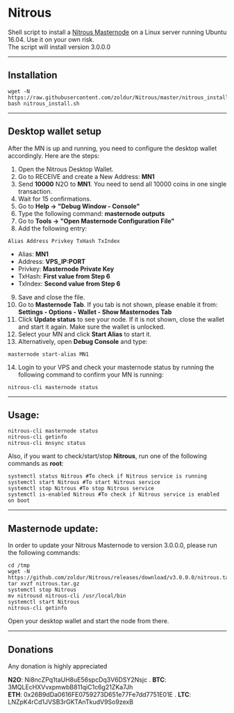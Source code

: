 # Nitrous
Shell script to install a [Nitrous Masternode](https://) on a Linux server running Ubuntu 16.04. Use it on your own risk.  
The script will install version 3.0.0.0
***

## Installation
```
wget -N https://raw.githubusercontent.com/zoldur/Nitrous/master/nitrous_install.sh
bash nitrous_install.sh
```
***

## Desktop wallet setup

After the MN is up and running, you need to configure the desktop wallet accordingly. Here are the steps:
1. Open the Nitrous Desktop Wallet.
2. Go to RECEIVE and create a New Address: **MN1**
3. Send **10000** N2O to **MN1**. You need to send all 10000 coins in one single transaction.
4. Wait for 15 confirmations.
5. Go to **Help -> "Debug Window - Console"**
6. Type the following command: **masternode outputs**
7. Go to  **Tools -> "Open Masternode Configuration File"**
8. Add the following entry:
```
Alias Address Privkey TxHash TxIndex
```
* Alias: **MN1**
* Address: **VPS_IP:PORT**
* Privkey: **Masternode Private Key**
* TxHash: **First value from Step 6**
* TxIndex:  **Second value from Step 6**
9. Save and close the file.
10. Go to **Masternode Tab**. If you tab is not shown, please enable it from: **Settings - Options - Wallet - Show Masternodes Tab**
11. Click **Update status** to see your node. If it is not shown, close the wallet and start it again. Make sure the wallet is unlocked.
12. Select your MN and click **Start Alias** to start it.
13. Alternatively, open **Debug Console** and type:
```
masternode start-alias MN1
```
14. Login to your VPS and check your masternode status by running the following command to confirm your MN is running:
```
nitrous-cli masternode status
```
***

## Usage:
```
nitrous-cli masternode status
nitrous-cli getinfo
nitrous-cli mnsync status
```
Also, if you want to check/start/stop **Nitrous**, run one of the following commands as **root**:

```
systemctl status Nitrous #To check if Nitrous service is running
systemctl start Nitrous #To start Nitrous service
systemctl stop Nitrous #To stop Nitrous service
systemctl is-enabled Nitrous #To check if Nitrous service is enabled on boot
```
***

## Masternode update:
In order to update your Nitrous Masternode to version 3.0.0.0, please run the following commands:
```
cd /tmp
wget -N https://github.com/zoldur/Nitrous/releases/download/v3.0.0.0/nitrous.tar.gz
tar xvzf nitrous.tar.gz
systemctl stop Nitrous
mv nitrousd nitrous-cli /usr/local/bin
systemctl start Nitrous
nitrous-cli getinfo
```
Open your desktop wallet and start the node from there.
***

## Donations

Any donation is highly appreciated

**N2O**: Ni8ncZPq1taUH8uE56spcDq3V6DSY2Nsjc . 
**BTC**: 3MQLEcHXVvxpmwbB811qiC1c6g21ZKa7Jh  
**ETH**: 0x26B9dDa0616FE0759273D651e77Fe7dd7751E01E . 
**LTC**: LNZpK4rCd1JVSB3rGKTAnTkudV9So9zexB
